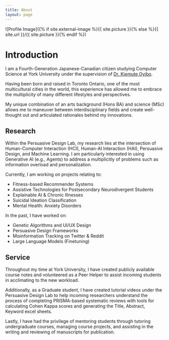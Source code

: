 ```yaml
---
title: About
layout: page
---
```

![Profile Image]({% if site.external-image %}{{ site.picture }}{% else %}{{ site.url }}/{{ site.picture }}{% endif %})

<h1>Introduction </h1>
I am a Fourth-Generation Japanese-Canadian citizen studying Computer Science at York University under the supervision of <a href = "https://lassonde.yorku.ca/users/koyibo" target = "_blank">Dr. Kiemute Oyibo</a>. 

Having been born and raised in Toronto Ontario, one of the most multicultural cities in the world, this experience has allowed me to embrace the multiplicity of many different lifestyles and perspectives.

My unique combination of an arts background (Hons BA) and science (MSc) allows me to maneuver between interdisciplinary fields and create well-thought out and articulated rationales behind my innovations.

<h2>Research</h2>
Within the Persuasive Design Lab, my research lies at the intersection of Human-Computer Interaction (HCI), Human-AI Interaction (HAI), Persuasive Design, and Machine Learning. I am particularly interested in using Generative AI (e.g., Agents) to address a multiplicitly of problems such as information overload and personalization.

Currently, I am working on projects relating to:
<ul>
    <li>Fitness-based Recommender Systems</li>
    <li>Assistive Technologies for Postsecondary Neurodivergent Students</li>
    <li>Explainable AI & Chronic Illnesses</li>
    <li>Suicidal Ideation Classification</li>
    <li>Mental Health: Anxiety Disorders</li>
</ul>

In the past, I have worked on:
<ul>
    <li>Genetic Algorithms and UI/UX Design</li>
    <li>Persuasive Design Frameworks</li>
    <li>Misinformation Tracking on Twitter & Reddit</li>
    <li>Large Language Models (Finetuning)</li>
</ul>

<h2>Service</h2>
Throughout my time at York University, I have created publicly available course notes and volunteered as a Peer Helper to assist incoming students in acclimating to the new workload. 

Additionally, as a Graduate student, I have created tutorial videos under the Persuasive Design Lab to help incoming researchers understand the process of completing PRISMA-based systematic reviews with tools for calculating Cohen Kappa scores and generating the Title, Abstract, Keyword excel sheets.

Lastly, I have had the privilege of mentoring students through tutoring undergraduate courses, managing course projects, and assisting in the writing and reviewing of manuscripts for publication.
